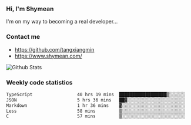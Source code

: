### Hi, I'm Shymean

I'm on my way to becoming a real developer...

### Contact me

- <https://github.com/tangxiangmin>
- <https://www.shymean.com/>

![Github Stats](https://github-readme-stats.vercel.app/api?username=tangxiangmin&show_icons=true&theme=dark)


###  Weekly code statistics

<!--START_SECTION:waka-->

```txt
TypeScript                 40 hrs 19 mins  ██████████████████▒░░░░░░   73.06 %
JSON                       5 hrs 36 mins   ██▓░░░░░░░░░░░░░░░░░░░░░░   10.16 %
Markdown                   1 hr 36 mins    ▓░░░░░░░░░░░░░░░░░░░░░░░░   02.91 %
Less                       58 mins         ▒░░░░░░░░░░░░░░░░░░░░░░░░   01.76 %
C                          57 mins         ▒░░░░░░░░░░░░░░░░░░░░░░░░   01.74 %
```

<!--END_SECTION:waka-->
